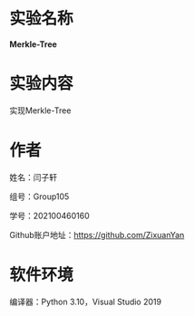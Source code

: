 # 实验名称
**Merkle-Tree** 

# 实验内容
实现Merkle-Tree

# 作者
姓名：闫子轩

组号：Group105

学号：202100460160

Github账户地址：https://github.com/ZixuanYan

# 软件环境

编译器：Python 3.10，Visual Studio 2019
